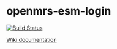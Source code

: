 # openmrs-esm-login

[![Build Status](https://travis-ci.org/openmrs/openmrs-esm-login.svg?branch=master)](https://travis-ci.org/openmrs/openmrs-esm-login)

[Wiki documentation](https://wiki.openmrs.org/display/projects/openmrs-esm-login)
